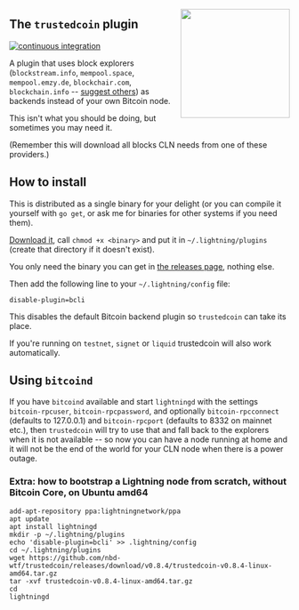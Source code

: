<a href="https://nbd.wtf"><img align="right" height="196" src="https://user-images.githubusercontent.com/1653275/194609043-0add674b-dd40-41ed-986c-ab4a2e053092.png" /></a>

## The `trustedcoin` plugin

[![continuous integration](https://github.com/nbd-wtf/trustedcoin/actions/workflows/test.yml/badge.svg)](https://github.com/nbd-wtf/trustedcoin/actions/workflows/test.yml)

A plugin that uses block explorers (`blockstream.info`, `mempool.space`, `mempool.emzy.de`, `blockchair.com`, `blockchain.info` -- [suggest others](https://github.com/fiatjaf/trustedcoin/issues)) as backends instead of your own Bitcoin node.

This isn't what you should be doing, but sometimes you may need it.

(Remember this will download all blocks CLN needs from one of these providers.)

## How to install

This is distributed as a single binary for your delight (or you can compile it yourself with `go get`, or ask me for binaries for other systems if you need them).

[Download it](https://github.com/fiatjaf/trustedcoin/releases), call `chmod +x <binary>` and put it in `~/.lightning/plugins` (create that directory if it doesn't exist).

You only need the binary you can get in [the releases page](https://github.com/fiatjaf/trustedcoin/releases), nothing else.

Then add the following line to your `~/.lightning/config` file:

```
disable-plugin=bcli
```

This disables the default Bitcoin backend plugin so `trustedcoin` can take its place.

If you're running on `testnet`, `signet` or `liquid` trustedcoin will also work automatically.

## Using `bitcoind`

If you have `bitcoind` available and start `lightningd` with the settings `bitcoin-rpcuser`, `bitcoin-rpcpassword`, and optionally `bitcoin-rpcconnect` (defaults to 127.0.0.1) and `bitcoin-rpcport` (defaults to 8332 on mainnet etc.), then `trustedcoin` will try to use that and fall back to the explorers when it is not available -- so now you can have a node running at home and it will not be the end of the world for your CLN node when there is a power outage.

### Extra: how to bootstrap a Lightning node from scratch, without Bitcoin Core, on Ubuntu amd64

```
add-apt-repository ppa:lightningnetwork/ppa
apt update
apt install lightningd
mkdir -p ~/.lightning/plugins
echo 'disable-plugin=bcli' >> .lightning/config
cd ~/.lightning/plugins
wget https://github.com/nbd-wtf/trustedcoin/releases/download/v0.8.4/trustedcoin-v0.8.4-linux-amd64.tar.gz
tar -xvf trustedcoin-v0.8.4-linux-amd64.tar.gz
cd
lightningd
```
